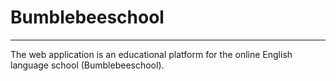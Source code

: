 # Bumblebeeschool
<hr>
The web application is an educational platform for the online English language school (Bumblebeeschool).
